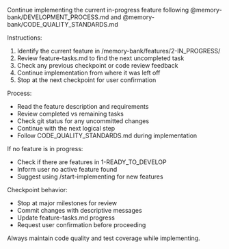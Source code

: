 Continue implementing the current in-progress feature following @memory-bank/DEVELOPMENT_PROCESS.md and @memory-bank/CODE_QUALITY_STANDARDS.md

Instructions:
1. Identify the current feature in /memory-bank/features/2-IN_PROGRESS/
2. Review feature-tasks.md to find the next uncompleted task
3. Check any previous checkpoint or code review feedback
4. Continue implementation from where it was left off
5. Stop at the next checkpoint for user confirmation

Process:
- Read the feature description and requirements
- Review completed vs remaining tasks
- Check git status for any uncommitted changes
- Continue with the next logical step
- Follow CODE_QUALITY_STANDARDS.md during implementation

If no feature is in progress:
- Check if there are features in 1-READY_TO_DEVELOP
- Inform user no active feature found
- Suggest using /start-implementing for new features

Checkpoint behavior:
- Stop at major milestones for review
- Commit changes with descriptive messages
- Update feature-tasks.md progress
- Request user confirmation before proceeding

Always maintain code quality and test coverage while implementing.